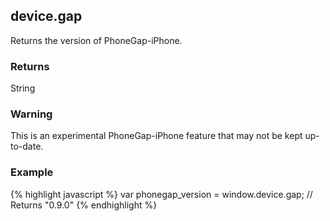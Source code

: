 device.gap
----------
Returns the version of PhoneGap-iPhone.

### Returns ###
String

### Warning ###
This is an experimental PhoneGap-iPhone feature that may not be kept up-to-date.

### Example ###
{% highlight javascript %}
var phonegap_version = window.device.gap;
// Returns "0.9.0"
{% endhighlight %}